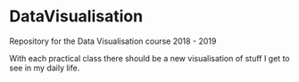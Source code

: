 # DataVisualisation
Repository for the Data Visualisation course 2018 - 2019


With each practical class there should be a new visualisation of stuff I get to see in my daily life.
